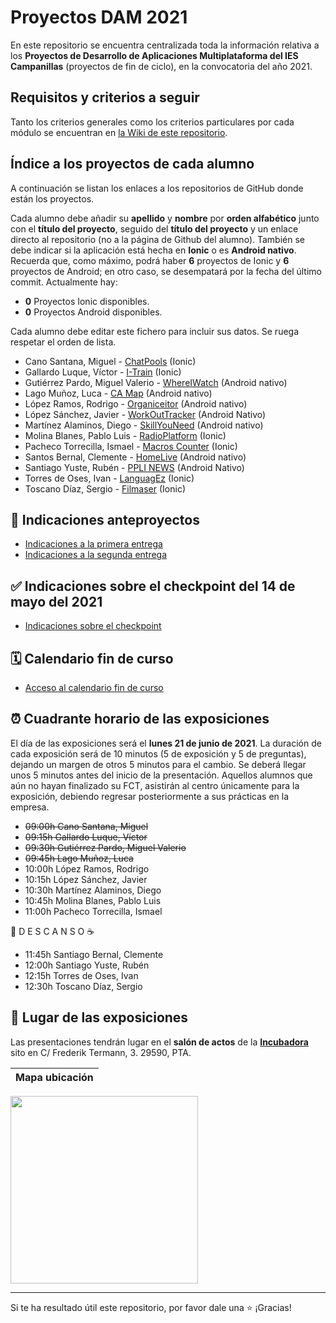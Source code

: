 # Proyectos DAM 2021

En este repositorio se encuentra centralizada toda la información relativa a los **Proyectos de Desarrollo de Aplicaciones Multiplataforma del IES Campanillas** (proyectos de fin de ciclo), en la convocatoria del año 2021.

## Requisitos y criterios a seguir

Tanto los criterios generales como los criterios particulares por cada módulo se encuentran en [la Wiki de este repositorio](https://github.com/IESCampanillas/proyectos-dam-2021/wiki).

## Índice a los proyectos de cada alumno

A continuación se listan los enlaces a los repositorios de GitHub donde están los proyectos. 

Cada alumno debe añadir su **apellido** y **nombre** por **orden alfabético** junto con el **título del proyecto**, seguido del **título del proyecto** y un enlace directo al repositorio (no a la página de Github del alumno). También se debe indicar si la aplicación está hecha en **Ionic** o es **Android nativo**. Recuerda que, como máximo, podrá haber **6** proyectos de Ionic y **6** proyectos de Android; en otro caso, se desempatará por la fecha del último commit. Actualmente hay:

- **0** Proyectos Ionic disponibles.
- **0** Proyectos Android disponibles.

Cada alumno debe editar este fichero para incluir sus datos. Se ruega respetar el orden de lista.

* Cano Santana, Miguel - [ChatPools](https://github.com/miguelcanosantana/ChatPools) (Ionic)
* Gallardo Luque, Víctor  - [I-Train](https://github.com/VictorGallardo/I-Train) (Ionic)
* Gutiérrez Pardo, Miguel Valerio - [WhereIWatch](https://github.com/BeTheVal/WhereIWatch) (Android nativo)
* Lago Muñoz, Luca - [CA Map](https://github.com/ROMthesheep/CA-Map) (Android nativo)
* López Ramos, Rodrigo - [Organiceitor](https://github.com/rodrigolopezramoss/ProyectoFinCiclo-Organiceitor) (Android nativo)
* López Sánchez, Javier - [WorkOutTracker](https://github.com/javier-l0pez/WorkOutTracker) (Android Nativo)
* Martínez Alaminos, Diego - [SkillYouNeed](https://github.com/diegomartinezalaminos/SkillYouNeed) (Android nativo)
* Molina Blanes, Pablo Luis - [RadioPlatform](https://github.com/PabloLuisMolinaBlanes/RadioPlatform) (Ionic)
* Pacheco Torrecilla, Ismael - [Macros Counter](https://github.com/ismaelpacheco13/macros-counter-ionic-final) (Ionic)
* Santos Bernal, Clemente - [HomeLive](https://github.com/damcsb/HomeLive) (Android nativo)
* Santiago Yuste, Rubén - [PPLI NEWS](https://github.com/RSY96/PPLI-NEWS) (Android Nativo)
* Torres de Oses, Ivan - [LanguagEz](https://github.com/IvanTorres21/LanguagEz) (Ionic)
* Toscano Díaz, Sergio - [Filmaser](https://github.com/sergiotoscanodiaz/Filmaser) (Ionic)


## 📝 Indicaciones anteproyectos
* [Indicaciones a la primera entrega](https://docs.google.com/document/d/12efLNqLAXuKp9zxm_fMtWnbXIhDRQ0tWEHac8LWHk1Q/edit?usp=sharing)
* [Indicaciones a la segunda entrega](https://docs.google.com/document/d/1O-3Z-LAqq3eDTv1ZBYK8cg8jUiU9oVgSk0qhk9WsNP0/edit?usp=sharing)

## ✅ Indicaciones sobre el checkpoint del 14 de mayo del 2021
* [Indicaciones sobre el checkpoint](https://docs.google.com/document/d/1BC-frabzdw1o3YSmTkbQCTr-HbWNbJPfyVScXRbB7LQ/edit)

## 🗓️ Calendario fin de curso
* [Acceso al calendario fin de curso](https://docs.google.com/document/d/1YUECtVGsCXCObxw-qq7QhTZ2DDvsi0_Wk2amDv5ReCw/edit)

## ⏰ Cuadrante horario de las exposiciones

El día de las exposiciones será el **lunes 21 de junio de 2021**. La duración de cada exposición será de 10 minutos (5 de exposición y 5 de preguntas), dejando un margen de otros 5 minutos para el cambio. Se deberá llegar unos 5 minutos antes del inicio de la presentación. Aquellos alumnos que aún no hayan finalizado su FCT, asistirán al centro únicamente para la exposición, debiendo regresar posteriormente a sus prácticas en la empresa.

* ~~09:00h Cano Santana, Miguel~~
* ~~09:15h Gallardo Luque, Víctor~~
* ~~09:30h Gutiérrez Pardo, Miguel Valerio~~
* ~~09:45h Lago Muñoz, Luca~~
* 10:00h López Ramos, Rodrigo
* 10:15h López Sánchez, Javier
* 10:30h Martínez Alaminos, Diego
* 10:45h Molina Blanes, Pablo Luis
* 11:00h Pacheco Torrecilla, Ismael

 🥪 D E S C A N S O ☕

* 11:45h Santiago Bernal, Clemente
* 12:00h Santiago Yuste, Rubén
* 12:15h Torres de Oses, Ivan
* 12:30h Toscano Díaz, Sergio

## :school: Lugar de las exposiciones

Las presentaciones tendrán lugar en el **salón de actos** de la [**Incubadora**](https://goo.gl/maps/VGMpWnnpCZJQbP21A) sito en C/ Frederik Termann, 3. 29590, PTA.

Mapa ubicación             | 
:-------------------------:|
<a href="https://goo.gl/maps/VGMpWnnpCZJQbP21A" target="_blank"><img src="https://github.com/IESCampanillas/proyectos-dam-2021/blob/master/IESCFP_mapa_ubicacion.png" width="300" /></a> 




<hr>

Si te ha resultado útil este repositorio, por favor dale una :star: ¡Gracias!
